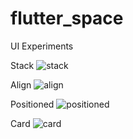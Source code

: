 # flutter_space

UI Experiments

Stack
![stack](./screenshots/stack.png)

Align
![align](./screenshots/align.png)

Positioned
![positioned](./screenshots/positioned.png)

Card
![card](./screenshots/card.png)
